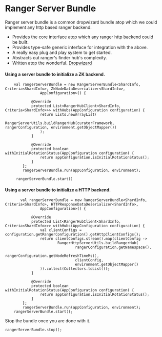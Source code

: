 # Ranger Server Bundle

Ranger server bundle is a common dropwizard bundle atop which we could implement any http based ranger backend. 
- Provides the core interface atop which any ranger http backend could be built.
- Provides type-safe generic interface for integration with the above. 
- A really easy plug and play system to get started. 
- Abstracts out ranger's finder hub's complexity. 
- Written atop the wonderful. [Dropwizard](http://dropwizard.io/)

#### Using a server bundle to initialize a ZK backend. 

```
    val rangerServerBundle = new RangerServerBundle<ShardInfo, Criteria<ShardInfo>, ZkNodeDataDeserializer<ShardInfo>,
                AppConfiguration>() {

            @Override
            protected List<RangerHubClient<ShardInfo, Criteria<ShardInfo>>> withHubs(AppConfiguration configuration) {
                return Lists.newArrayList(
                        RangerServerUtils.buildRangerHub(curatorFramework, rangerConfiguration, environment.getObjectMapper())
                );
            }

            @Override
            protected boolean withInitialRotationStatus(AppConfiguration configuration) {
                return appConfiguration.isInitialRotationStatus();
            }
        };
        rangerServerBundle.run(appConfiguration, environment);
        
     rangerServerBundle.start()   
```

#### Using a server bundle to initialize a HTTP backend.

```
       val rangerServerBundle = new RangerServerBundle<ShardInfo, Criteria<ShardInfo>, HTTPResponseDataDeserializer<ShardInfo>,
                AppConfiguration>() {

            @Override
            protected List<RangerHubClient<ShardInfo, Criteria<ShardInfo>>> withHubs(AppConfiguration configuration) {
                val clientConfigs = configuration.getRangerConfiguration().getHttpClientConfigs();
                return clientConfigs.stream().map(clientConfig ->
                        RangerHttpServerUtils.buildRangerHub(
                                rangerConfiguration.getNamespace(),
                                rangerConfiguration.getNodeRefreshTimeMs(),
                                clientConfig,
                                environment.getObjectMapper()
                )).collect(Collectors.toList());
            }

            @Override
            protected boolean withInitialRotationStatus(AppConfiguration configuration) {
                return appConfiguration.isInitialRotationStatus();
            }
        };
        rangerServerBundle.run(appConfiguration, environment);
    rangerServerBundle.start();
```

Stop the bundle once you are done with it. 

```
rangerServerBundle.stop();
```